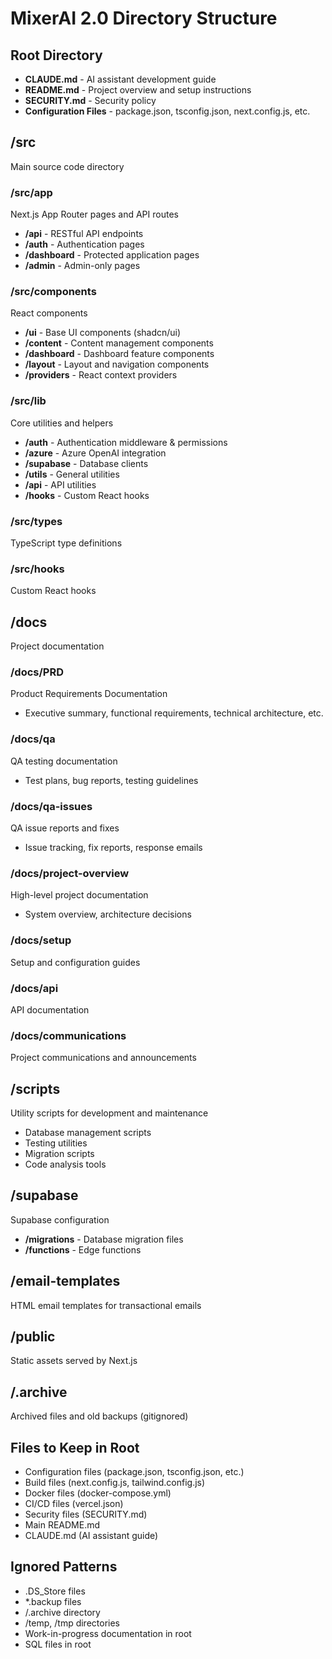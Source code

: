 # MixerAI 2.0 Directory Structure

## Root Directory
- **CLAUDE.md** - AI assistant development guide
- **README.md** - Project overview and setup instructions
- **SECURITY.md** - Security policy
- **Configuration Files** - package.json, tsconfig.json, next.config.js, etc.

## /src
Main source code directory

### /src/app
Next.js App Router pages and API routes
- **/api** - RESTful API endpoints
- **/auth** - Authentication pages
- **/dashboard** - Protected application pages
- **/admin** - Admin-only pages

### /src/components
React components
- **/ui** - Base UI components (shadcn/ui)
- **/content** - Content management components
- **/dashboard** - Dashboard feature components
- **/layout** - Layout and navigation components
- **/providers** - React context providers

### /src/lib
Core utilities and helpers
- **/auth** - Authentication middleware & permissions
- **/azure** - Azure OpenAI integration
- **/supabase** - Database clients
- **/utils** - General utilities
- **/api** - API utilities
- **/hooks** - Custom React hooks

### /src/types
TypeScript type definitions

### /src/hooks
Custom React hooks

## /docs
Project documentation

### /docs/PRD
Product Requirements Documentation
- Executive summary, functional requirements, technical architecture, etc.

### /docs/qa
QA testing documentation
- Test plans, bug reports, testing guidelines

### /docs/qa-issues
QA issue reports and fixes
- Issue tracking, fix reports, response emails

### /docs/project-overview
High-level project documentation
- System overview, architecture decisions

### /docs/setup
Setup and configuration guides

### /docs/api
API documentation

### /docs/communications
Project communications and announcements

## /scripts
Utility scripts for development and maintenance
- Database management scripts
- Testing utilities
- Migration scripts
- Code analysis tools

## /supabase
Supabase configuration
- **/migrations** - Database migration files
- **/functions** - Edge functions

## /email-templates
HTML email templates for transactional emails

## /public
Static assets served by Next.js

## /.archive
Archived files and old backups (gitignored)

## Files to Keep in Root
- Configuration files (package.json, tsconfig.json, etc.)
- Build files (next.config.js, tailwind.config.js)
- Docker files (docker-compose.yml)
- CI/CD files (vercel.json)
- Security files (SECURITY.md)
- Main README.md
- CLAUDE.md (AI assistant guide)

## Ignored Patterns
- .DS_Store files
- *.backup files
- /.archive directory
- /temp, /tmp directories
- Work-in-progress documentation in root
- SQL files in root